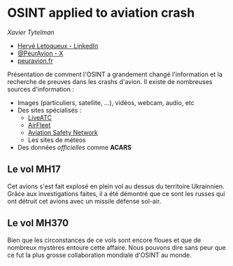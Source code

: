 # OSINT applied to aviation crash

*Xavier Tytelman*

- [Hervé Letoqueux - LinkedIn](https://www.linkedin.com/in/tytelmanx)
- [@PeurAvion - X](https://x.com/PeurAvion)
- [peuravion.fr](https://peuravion.fr)

Présentation de comment l'OSINT a grandement changé l'information et la recherche de preuves dans les crashs d'avion. Il existe de nombreuses sources d'information :
- Images (particuliers, satellite, ...), vidéos, webcam, audio, etc
- Des sites spécialisés :
    - [LiveATC](https://liveatc.net)
    - [AirFleet](https://airfleet.net)
    - [Aviation Safety Network](jsp)
    - Les sites de méteos
- Des données *officielles* comme **ACARS**

## Le vol MH17

Cet avions s'est fait explosé en plein vol au dessus du territoire Ukrainnien. Grâce aux investigations faites, il a été démontré que ce sont les russes qui ont détruit cet avions avec un missile défense sol-air.

## Le vol MH370

Bien que les circonstances de ce vols sont encore floues et que de nombreux mystères entoure cette affaire. Nous pouvons dire sans peur que ce fut la plus grosse collaboration mondiale d'OSINT au monde.
